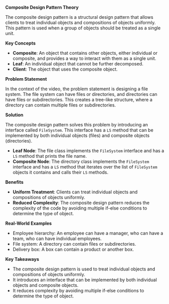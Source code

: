**Composite Design Pattern Theory**

The composite design pattern is a structural design pattern that allows clients to treat individual objects and compositions of objects uniformly. This pattern is used when a group of objects should be treated as a single unit.

**Key Concepts**

* **Composite**: An object that contains other objects, either individual or composite, and provides a way to interact with them as a single unit.
* **Leaf**: An individual object that cannot be further decomposed.
* **Client**: The object that uses the composite object.

**Problem Statement**

In the context of the video, the problem statement is designing a file system. The file system can have files or directories, and directories can have files or subdirectories. This creates a tree-like structure, where a directory can contain multiple files or subdirectories.

**Solution**

The composite design pattern solves this problem by introducing an interface called `FileSystem`. This interface has a `LS` method that can be implemented by both individual objects (files) and composite objects (directories).

* **Leaf Node**: The file class implements the `FileSystem` interface and has a `LS` method that prints the file name.
* **Composite Node**: The directory class implements the `FileSystem` interface and has a `LS` method that iterates over the list of `FileSystem` objects it contains and calls their `LS` methods.

**Benefits**

* **Uniform Treatment**: Clients can treat individual objects and compositions of objects uniformly.
* **Reduced Complexity**: The composite design pattern reduces the complexity of the code by avoiding multiple if-else conditions to determine the type of object.

**Real-World Examples**

* Employee hierarchy: An employee can have a manager, who can have a team, who can have individual employees.
* File system: A directory can contain files or subdirectories.
* Delivery box: A box can contain a product or another box.

**Key Takeaways**

* The composite design pattern is used to treat individual objects and compositions of objects uniformly.
* It introduces an interface that can be implemented by both individual objects and composite objects.
* It reduces complexity by avoiding multiple if-else conditions to determine the type of object.